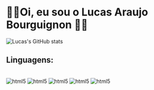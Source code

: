 # 🖖🏽Oi, eu sou o Lucas Araujo Bourguignon 🖖🏽

![Lucas's GitHub stats](https://github-readme-stats.vercel.app/api?username=labourguignonn&theme=chartreuse-dark&hide_border=true)
## Linguagens:
<div style="display: inline_block"><br/>
    <img align="center" alt="html5" src="https://img.shields.io/badge/Python-black?style=for-the-badge&logo=python&logoColor=%236BD600&labelColor=black&color=black"/>
    <img align="center" alt="html5" src="https://img.shields.io/badge/C%2B%2B-black?style=for-the-badge&logo=c%2B%2B&logoColor=%236BD600&labelColor=black&color=black"/>
    <img align="center" alt="html5" src="https://img.shields.io/badge/Java-black?style=for-the-badge&logo=openjdk&logoColor=%236BD600&labelColor=black&color=black"/>
    <img align="center" alt="html5" src="https://img.shields.io/badge/C-black?style=for-the-badge&logo=c&logoColor=%236BD600&labelColor=black&color=black"/>
    <img align="center" alt="html5" src="https://img.shields.io/badge/Go-black?style=for-the-badge&logo=go&logoColor=%236BD600&labelColor=black&color=black"/>

</div>
